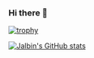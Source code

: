 ### Hi there 👋

[![trophy](https://github-profile-trophy.vercel.app/?username=Jalbin1307&title=Commit)](https://github.com/ryo-ma/github-profile-trophy)

[![Jalbin's GitHub stats](https://github-readme-stats.vercel.app/api?username=Jalbin1307)](https://github.com/anuraghazra/github-readme-stats)


<!--
**Jalbin1307/Jalbin1307** is a ✨ _special_ ✨ repository because its `README.md` (this file) appears on your GitHub profile.

Here are some ideas to get you started:

- 🔭 I’m currently working on ...
- 🌱 I’m currently learning ...
- 👯 I’m looking to collaborate on ...
- 🤔 I’m looking for help with ...
- 💬 Ask me about ...
- 📫 How to reach me: ...
- 😄 Pronouns: ...
- ⚡ Fun fact: ...
-->
